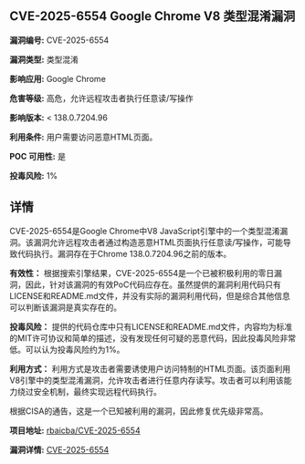 ## CVE-2025-6554 Google Chrome V8 类型混淆漏洞

**漏洞编号:** CVE-2025-6554

**漏洞类型:** 类型混淆

**影响应用:** Google Chrome

**危害等级:** 高危，允许远程攻击者执行任意读/写操作

**影响版本:** < 138.0.7204.96

**利用条件:** 用户需要访问恶意HTML页面。

**POC 可用性:** 是

**投毒风险:** 1%

## 详情

CVE-2025-6554是Google Chrome中V8 JavaScript引擎中的一个类型混淆漏洞。该漏洞允许远程攻击者通过构造恶意HTML页面执行任意读/写操作，可能导致代码执行。漏洞存在于Chrome 138.0.7204.96之前的版本。

**有效性：** 根据搜索引擎结果，CVE-2025-6554是一个已被积极利用的零日漏洞，因此，针对该漏洞的有效PoC代码应存在。虽然提供的漏洞利用代码只有LICENSE和README.md文件，并没有实际的漏洞利用代码，但是综合其他信息可以判断该漏洞是真实存在的。

**投毒风险：** 提供的代码仓库中只有LICENSE和README.md文件，内容均为标准的MIT许可协议和简单的描述，没有发现任何可疑的恶意代码，因此投毒风险非常低。可以认为投毒风险约为1%。

**利用方式：** 利用方式是攻击者需要诱使用户访问特制的HTML页面。该页面利用V8引擎中的类型混淆漏洞，允许攻击者进行任意内存读写。攻击者可以利用该能力绕过安全机制，最终实现远程代码执行。

根据CISA的通告，这是一个已知被利用的漏洞，因此修复优先级非常高。

**项目地址:** [rbaicba/CVE-2025-6554](https://github.com/rbaicba/CVE-2025-6554)

**漏洞详情:** [CVE-2025-6554](https://nvd.nist.gov/vuln/detail/CVE-2025-6554)
